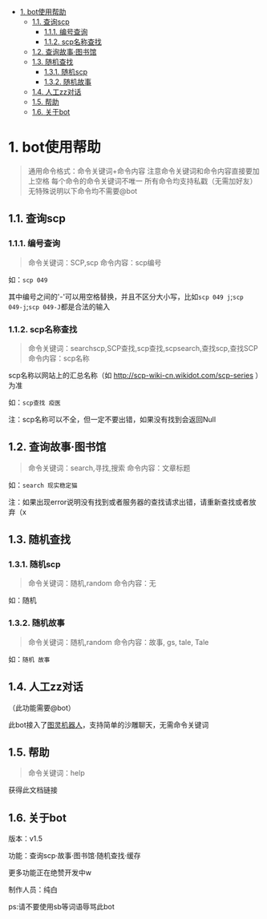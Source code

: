 
<!-- @import "[TOC]" {cmd="toc" depthFrom=1 depthTo=6 orderedList=false} -->

<!-- code_chunk_output -->

- [1. bot使用帮助](#1-bot使用帮助)
  - [1.1. 查询scp](#11-查询scp)
    - [1.1.1. 编号查询](#111-编号查询)
    - [1.1.2. scp名称查找](#112-scp名称查找)
  - [1.2. 查询故事·图书馆](#12-查询故事图书馆)
  - [1.3. 随机查找](#13-随机查找)
    - [1.3.1. 随机scp](#131-随机scp)
    - [1.3.2. 随机故事](#132-随机故事)
  - [1.4. 人工zz对话](#14-人工zz对话)
  - [1.5. 帮助](#15-帮助)
  - [1.6. 关于bot](#16-关于bot)

<!-- /code_chunk_output -->
# 1. bot使用帮助
>通用命令格式：命令关键词+命令内容
>注意命令关键词和命令内容直接要加上空格
>每个命令的命令关键词不唯一
>所有命令均支持私戳（无需加好友）
>无特殊说明以下命令均不需要@bot
## 1.1. 查询scp
### 1.1.1. 编号查询
>命令关键词：SCP,scp
>命令内容：scp编号

如：``scp 049``

其中编号之间的'-'可以用空格替换，并且不区分大小写，比如``scp 049 j``;``scp 049-j``;``scp 049-J``都是合法的输入

### 1.1.2. scp名称查找
>命令关键词：searchscp,SCP查找,scp查找,scpsearch,查找scp,查找SCP
>命令内容：scp名称

scp名称以网站上的汇总名称（如 http://scp-wiki-cn.wikidot.com/scp-series ）为准

如：``scp查找 疫医``

注：scp名称可以不全，但一定不要出错，如果没有找到会返回Null

## 1.2. 查询故事·图书馆
>命令关键词：search,寻找,搜索
>命令内容：文章标题

如：``search 现实稳定猫``

注：如果出现error说明没有找到或者服务器的查找请求出错，请重新查找或者放弃（x

## 1.3. 随机查找
### 1.3.1. 随机scp
>命令关键词：随机,random
>命令内容：无

如：随机
### 1.3.2. 随机故事
>命令关键词：随机,random
>命令内容：故事, gs, tale, Tale

如：``随机 故事``
## 1.4. 人工zz对话
（此功能需要@bot）

此bot接入了[图灵机器人](http://www.turingapi.com/)，支持简单的沙雕聊天，无需命令关键词
## 1.5. 帮助
>命令关键词：help

获得此文档链接
## 1.6. 关于bot

版本：v1.5

功能：查询scp·故事·图书馆·随机查找·缓存

更多功能正在绝赞开发中w

制作人员：纯白

ps:请不要使用sb等词语辱骂此bot
